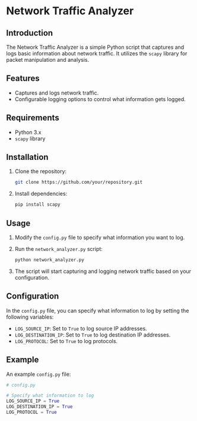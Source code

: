 # Network Traffic Analyzer

## Introduction

The Network Traffic Analyzer is a simple Python script that captures and logs basic information about network traffic. It utilizes the `scapy` library for packet manipulation and analysis.

## Features

- Captures and logs network traffic.
- Configurable logging options to control what information gets logged.

## Requirements

- Python 3.x
- `scapy` library

## Installation

1. Clone the repository:

    ```bash
    git clone https://github.com/your/repository.git
    ```

2. Install dependencies:

    ```bash
    pip install scapy
    ```

## Usage

1. Modify the `config.py` file to specify what information you want to log.

2. Run the `network_analyzer.py` script:

    ```bash
    python network_analyzer.py
    ```

3. The script will start capturing and logging network traffic based on your configuration.

## Configuration

In the `config.py` file, you can specify what information to log by setting the following variables:

- `LOG_SOURCE_IP`: Set to `True` to log source IP addresses.
- `LOG_DESTINATION_IP`: Set to `True` to log destination IP addresses.
- `LOG_PROTOCOL`: Set to `True` to log protocols.

## Example

An example `config.py` file:

```python
# config.py

# Specify what information to log
LOG_SOURCE_IP = True
LOG_DESTINATION_IP = True
LOG_PROTOCOL = True
